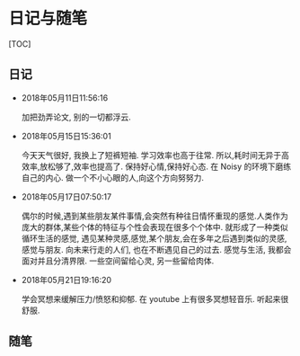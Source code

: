 # 日记与随笔

[TOC]

## 日记
* 2018年05月11日11:56:16

  加把劲弄论文, 别的一切都浮云. 

* 2018年05月15日15:36:01

  今天天气很好, 我换上了短裤短袖. 学习效率也高于往常. 所以,耗时间无异于高效率,放松够了,效率也提高了. 保持好心情,保持好心态. 在 Noisy 的环境下磨练自己的内心. 做一个不小心眼的人,向这个方向努努力.

* 2018年05月17日07:50:17

  偶尔的时候,遇到某些朋友某件事情,会突然有种往日情怀重现的感觉.人类作为庞大的群体,某些个体的特征与个性会表现在很多个个体中. 就形成了一种类似循环生活的感觉, 遇见某种灵感,感觉,某个朋友,会在多年之后遇到类似的灵感,感觉与朋友. 向未来行走的人们, 也在不断遇见自己的过去. 感觉与生活, 我都会面对并且分清界限. 一些空间留给心灵, 另一些留给肉体. 

* 2018年05月21日19:16:20

  学会冥想来缓解压力/愤怒和抑郁. 在 youtube 上有很多冥想轻音乐. 听起来很舒服. 



## 随笔

